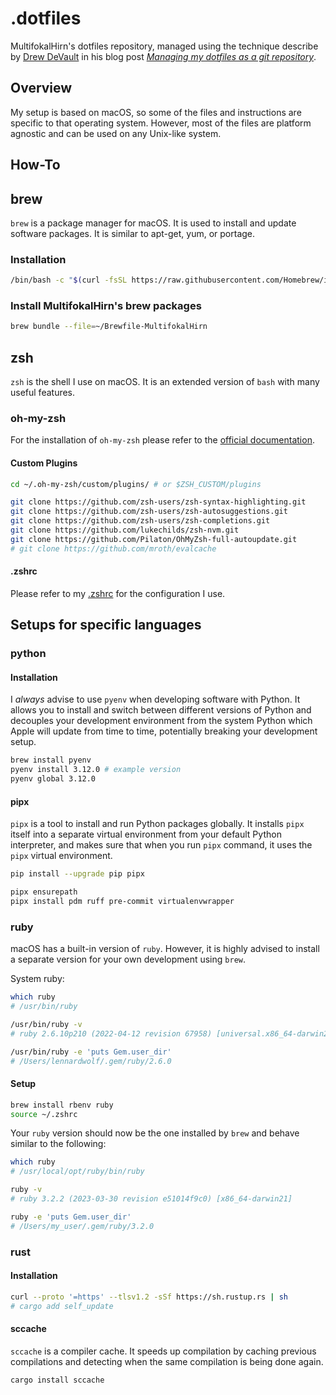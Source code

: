 # .dotfiles

MultifokalHirn's dotfiles repository, managed using the technique describe by
[Drew DeVault](https://drewdevault.com/) in his blog post
[*Managing my dotfiles as a git repository*](https://drewdevault.com/2019/12/30/dotfiles.html).

## Overview

My setup is based on macOS, so some of the files and instructions are specific
to that operating system. However, most of the files are platform agnostic and
can be used on any Unix-like system.

## How-To

## brew

`brew` is a package manager for macOS. It is used to install and update
software packages. It is similar to apt-get, yum, or portage.

### Installation

```bash
/bin/bash -c "$(curl -fsSL https://raw.githubusercontent.com/Homebrew/install/HEAD/install.sh)"
```

### Install MultifokalHirn's brew packages

```bash
brew bundle --file=~/Brewfile-MultifokalHirn
```

## zsh

`zsh` is the shell I use on macOS. It is an extended version of `bash` with
many useful features.

### oh-my-zsh

For the installation of `oh-my-zsh` please refer to the
[official documentation](https://github.com/ohmyzsh/ohmyzsh/wiki).

#### Custom Plugins

```bash
cd ~/.oh-my-zsh/custom/plugins/ # or $ZSH_CUSTOM/plugins

git clone https://github.com/zsh-users/zsh-syntax-highlighting.git  
git clone https://github.com/zsh-users/zsh-autosuggestions.git 
git clone https://github.com/zsh-users/zsh-completions.git 
git clone https://github.com/lukechilds/zsh-nvm.git 
git clone https://github.com/Pilaton/OhMyZsh-full-autoupdate.git 
# git clone https://github.com/mroth/evalcache
```

#### .zshrc

Please refer to my [.zshrc](.zshrc) for the configuration I use.

## Setups for specific languages

### python

#### Installation

I *always* advise to use `pyenv` when developing software with Python.
It allows you to install and switch between different versions of Python and
decouples your development environment from the system Python which Apple
will update from time to time, potentially breaking your development setup.

```bash
brew install pyenv
pyenv install 3.12.0 # example version
pyenv global 3.12.0
```

#### pipx

`pipx` is a tool to install and run Python packages globally.
It installs `pipx` itself into a separate virtual environment from your
default Python interpreter, and makes sure that when you run `pipx` command,
it uses the `pipx` virtual environment.

```bash
pip install --upgrade pip pipx

pipx ensurepath
pipx install pdm ruff pre-commit virtualenvwrapper
```

### ruby

macOS has a built-in version of `ruby`. However, it is highly advised to install
a separate version for your own development using `brew`.

System ruby:

```bash
which ruby
# /usr/bin/ruby

/usr/bin/ruby -v
# ruby 2.6.10p210 (2022-04-12 revision 67958) [universal.x86_64-darwin21]

/usr/bin/ruby -e 'puts Gem.user_dir'
# /Users/lennardwolf/.gem/ruby/2.6.0
```

#### Setup

```bash
brew install rbenv ruby
source ~/.zshrc
```

Your `ruby` version should now be the one installed by `brew` and behave
similar to the following:

``` bash
which ruby
# /usr/local/opt/ruby/bin/ruby

ruby -v
# ruby 3.2.2 (2023-03-30 revision e51014f9c0) [x86_64-darwin21]

ruby -e 'puts Gem.user_dir'
# /Users/my_user/.gem/ruby/3.2.0

```

### rust

#### Installation

```bash
curl --proto '=https' --tlsv1.2 -sSf https://sh.rustup.rs | sh
# cargo add self_update
```

#### sccache

`sccache` is a compiler cache. It speeds up compilation by caching previous compilations and detecting when the same compilation is being done again.

```bash
cargo install sccache
```

<!-- 
#### fonts & icons

```bash
brew tap shaunsingh/SFMono-Nerd-Font-Ligaturized
brew install --cask font-sf-mono-nerd-font-ligaturized
brew install hicolor-icon-theme
wget https://github.com/ryanoasis/nerd-fonts/releases/download/v3.1.1/Hack.zip ~/Downloads/Hack.zip
```
brew install orbstack
``` -->
<!-- ```diff
   - plugins=(...)
   + plugins=(... evalcache)
``` -->
